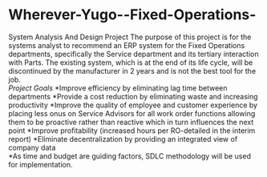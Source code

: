 # Wherever-Yugo--Fixed-Operations-
System Analysis And Design Project 
The purpose of this project is for the systems analyst to recommend an ERP system for the Fixed Operations departments, specifically the Service department and its tertiary interaction with Parts. The existing system, which is at the end of its life cycle, will be discontinued by the manufacturer in 2 years and is not the best tool for the job.  
*Project Goals* 
*Improve efficiency by eliminating lag time between departments 
*Provide a cost reduction by eliminating waste and increasing productivity 
*Improve the quality of employee and customer experience by placing less onus on Service Advisors for all work order functions allowing them to be proactive rather than reactive which in turn influences the next point 
*Improve profitability (increased hours per RO-detailed in the interim report) 
*Eliminate decentralization by providing an integrated view of company data  
*As time and budget are guiding factors, SDLC methodology will be used for implementation. 

